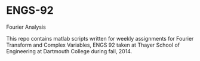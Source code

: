 # ENGS-92
Fourier Analysis

This repo contains matlab scripts written for weekly assignments for Fourier Transform and Complex Variables, ENGS 92
taken at Thayer School of Engineering at Dartmouth College during fall, 2014. 

